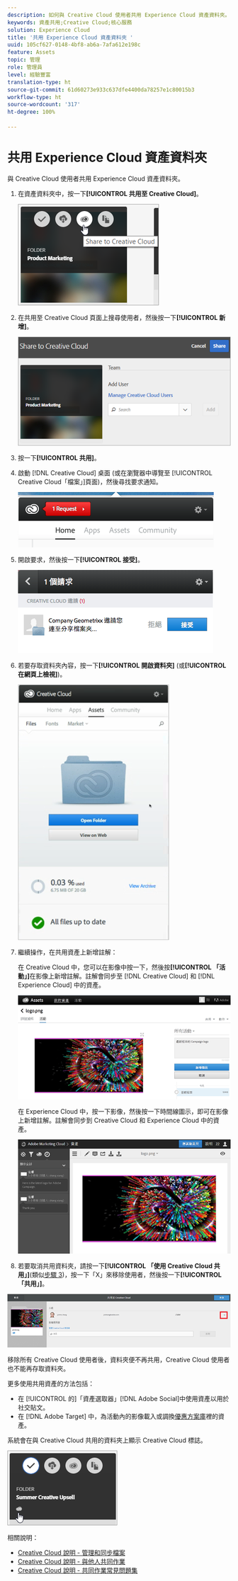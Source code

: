 ```yaml
---
description: 如何與 Creative Cloud 使用者共用 Experience Cloud 資產資料夾。
keywords: 資產共用;Creative Cloud;核心服務
solution: Experience Cloud
title: '共用 Experience Cloud 資產資料夾 '
uuid: 105cf627-0148-4bf8-ab6a-7afa612e198c
feature: Assets
topic: 管理
role: 管理員
level: 經驗豐富
translation-type: ht
source-git-commit: 61d60273e933c637dfe4400da78257e1c80015b3
workflow-type: ht
source-wordcount: '317'
ht-degree: 100%

---
```



# 共用 Experience Cloud 資產資料夾

與 Creative Cloud 使用者共用 Experience Cloud 資產資料夾。

1. 在資產資料夾中，按一下&#x200B;**[!UICONTROL 共用至 Creative Cloud]**。

   ![步驟結果](assets/asset-share-cc.png)
1. 在共用至 Creative Cloud 頁面上搜尋使用者，然後按一下&#x200B;**[!UICONTROL 新增]**。

   ![](assets/asset-share-cc-page.png)

1. 按一下&#x200B;**[!UICONTROL 共用]**。
1. 啟動 [!DNL Creative Cloud] 桌面 (或在瀏覽器中導覽至 [!UICONTROL Creative Cloud「檔案」]頁面)，然後尋找要求通知。

   ![](assets/cc_share_request.png)
1. 開啟要求，然後按一下&#x200B;**[!UICONTROL 接受]**。

   ![步驟結果](assets/cc_share_accept.png)
1. 若要存取資料夾內容，按一下&#x200B;**[!UICONTROL 開啟資料夾]** (或&#x200B;**[!UICONTROL 在網頁上檢視]**)。

   ![步驟結果](assets/creative_cloud_open_folder.png)
1. 繼續操作，在共用資產上新增註解：

   在 Creative Cloud 中，您可以在影像中按一下，然後按&#x200B;**[!UICONTROL 「活動」]**&#x200B;在影像上新增註解。註解會同步至 [!DNL Creative Cloud] 和 [!DNL Experience Cloud] 中的資產。

   ![](assets/asset_comment_cc.png)

   在 Experience Cloud 中，按一下影像，然後按一下時間線圖示，即可在影像上新增註解。註解會同步到 Creative Cloud 和 Experience Cloud 中的資產。

   ![](assets/asset_comment_mac.png)

1. 若要取消共用資料夾，請按一下&#x200B;**[!UICONTROL 「使用 Creative Cloud 共用」]**(類似[步驟 3](../experience-cloud-assets/t-share-creative-cloud.md#step_BA17CFA185284641A9B878BA29551996))，按一下「X」來移除使用者，然後按一下&#x200B;**[!UICONTROL 「共用」]**。

![](assets/asset_remove_user.png)

移除所有 Creative Cloud 使用者後，資料夾便不再共用，Creative Cloud 使用者也不能再存取資料夾。

更多使用共用資產的方法包括：

* 在 [!UICONTROL  的]「資產選取器」[!DNL Adobe Social]中使用資產以用於社交貼文。
* 在 [!DNL Adobe Target] 中，為活動內的影像載入或調換[優惠方案庫](https://docs.adobe.com/help/zh-Hant/target/using/experiences/offers/manage-content.html)裡的資產。

系統會在與 Creative Cloud 共用的資料夾上顯示 Creative Cloud 標誌。

![](assets/asset-cc-logo.png)

相關說明：

* [Creative Cloud 說明 - 管理和同步檔案](https://helpx.adobe.com/tw/creative-cloud/help/sync-creative-cloud-files.html)
* [Creative Cloud 說明 - 與他人共同作業](https://helpx.adobe.com/tw/creative-cloud/help/collaboration.html)
* [Creative Cloud 說明 - 共同作業常見問題集](https://helpx.adobe.com/tw/creative-cloud/help/collaboration-faq.html)
